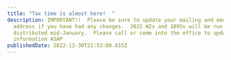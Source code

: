 ```yaml
---
title: "Tax time is almost here!  "
description: IMPORTANT!!  Please be sure to update your mailing and email
  address if you have had any changes.  2022 W2s and 1095s will be run and
  distributed mid-January.  Please call or come into the office to update your
  information ASAP
publishedDate: 2022-12-30T21:53:00.015Z
---
```

